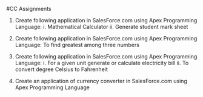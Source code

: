 #CC Assignments
1. Create following application in SalesForce.com using Apex Programming Language:
   i.  Mathematical Calculator
   ii. Generate student mark sheet
   
2. Create following application in SalesForce.com using Apex Programming Language: 
    To find greatest among three numbers
   
3. Create following application in SalesForce.com using Apex Programming Language:
   i.  For a given unit generate or calculate electricity bill
   ii.  To convert degree Celsius to Fahrenheit

4. Create an application of currency converter in SalesForce.com using Apex Programming Language
